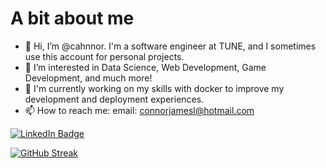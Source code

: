 # A bit about me
- 👋 Hi, I’m @cahnnor. I'm a software engineer at TUNE, and I sometimes use this account for personal projects.
- 👀 I’m interested in Data Science, Web Development, Game Development, and much more!
- 🌱 I'm currently working on my skills with docker to improve my development and deployment experiences.
- 📫 How to reach me: email: connorjamesl@hotmail.com 

<!---
cahnnor/cahnnor is a ✨ special ✨ repository because its `README.md` (this file) appears on your GitHub profile.
You can click the Preview link to take a look at your changes.
--->
[![LinkedIn Badge](https://img.shields.io/badge/LinkedIn-Profile-informational?style=flat&logo=linkedin&logoColor=white&color=0D76A8)](https://www.linkedin.com/in/connor-lane-13b163144/)

[![GitHub Streak](http://github-readme-streak-stats.herokuapp.com?user=Cahnnor&theme=dark&hide_border=true)](https://git.io/streak-stats)
